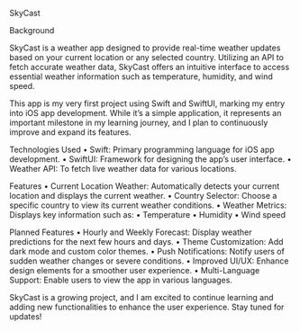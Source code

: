 SkyCast

Background

SkyCast is a weather app designed to provide real-time weather updates based on your current location or any selected country. Utilizing an API to fetch accurate weather data, SkyCast offers an intuitive interface to access essential weather information such as temperature, humidity, and wind speed.

This app is my very first project using Swift and SwiftUI, marking my entry into iOS app development. While it’s a simple application, it represents an important milestone in my learning journey, and I plan to continuously improve and expand its features.

Technologies Used
	•	Swift: Primary programming language for iOS app development.
	•	SwiftUI: Framework for designing the app’s user interface.
	•	Weather API: To fetch live weather data for various locations.

Features
	•	Current Location Weather: Automatically detects your current location and displays the current weather.
	•	Country Selector: Choose a specific country to view its current weather conditions.
	•	Weather Metrics: Displays key information such as:
	•	Temperature
	•	Humidity
	•	Wind speed

Planned Features
	•	Hourly and Weekly Forecast: Display weather predictions for the next few hours and days.
	•	Theme Customization: Add dark mode and custom color themes.
	•	Push Notifications: Notify users of sudden weather changes or severe conditions.
	•	Improved UI/UX: Enhance design elements for a smoother user experience.
	•	Multi-Language Support: Enable users to view the app in various languages.

SkyCast is a growing project, and I am excited to continue learning and adding new functionalities to enhance the user experience. Stay tuned for updates!
